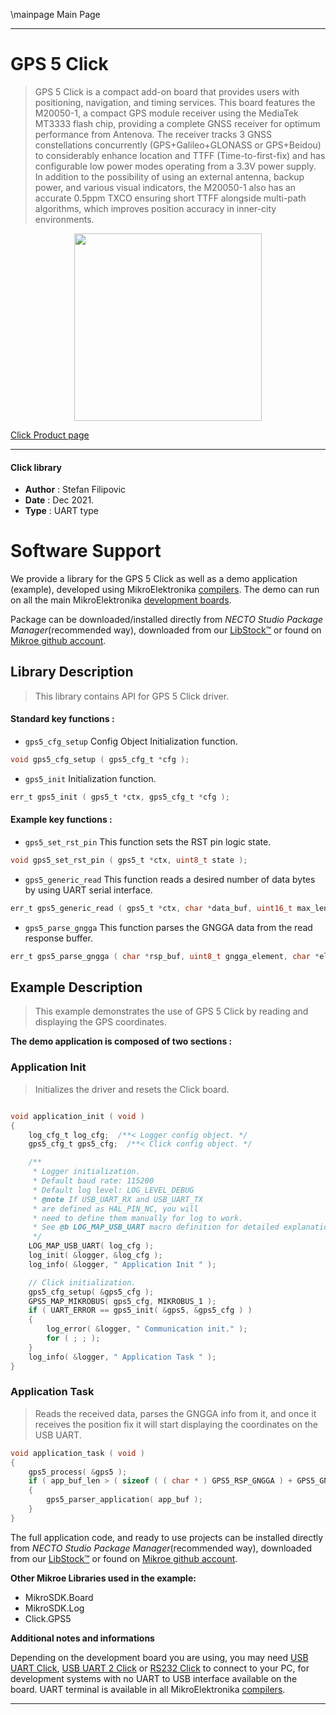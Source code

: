 \mainpage Main Page

---
# GPS 5 Click

> GPS 5 Click is a compact add-on board that provides users with positioning, navigation, and timing services. This board features the M20050-1, a compact GPS module receiver using the MediaTek MT3333 flash chip, providing a complete GNSS receiver for optimum performance from Antenova. The receiver tracks 3 GNSS constellations concurrently (GPS+Galileo+GLONASS or GPS+Beidou) to considerably enhance location and TTFF (Time-to-first-fix) and has configurable low power modes operating from a 3.3V power supply. In addition to the possibility of using an external antenna, backup power, and various visual indicators, the M20050-1 also has an accurate 0.5ppm TXCO ensuring short TTFF alongside multi-path algorithms, which improves position accuracy in inner-city environments.

<p align="center">
  <img src="https://download.mikroe.com/images/click_for_ide/gps5_click.png" height=300px>
</p>

[Click Product page](https://www.mikroe.com/gps-5-click)

---


#### Click library

- **Author**        : Stefan Filipovic
- **Date**          : Dec 2021.
- **Type**          : UART type


# Software Support

We provide a library for the GPS 5 Click
as well as a demo application (example), developed using MikroElektronika
[compilers](https://www.mikroe.com/necto-studio).
The demo can run on all the main MikroElektronika [development boards](https://www.mikroe.com/development-boards).

Package can be downloaded/installed directly from *NECTO Studio Package Manager*(recommended way), downloaded from our [LibStock&trade;](https://libstock.mikroe.com) or found on [Mikroe github account](https://github.com/MikroElektronika/mikrosdk_click_v2/tree/master/clicks).

## Library Description

> This library contains API for GPS 5 Click driver.

#### Standard key functions :

- `gps5_cfg_setup` Config Object Initialization function.
```c
void gps5_cfg_setup ( gps5_cfg_t *cfg );
```

- `gps5_init` Initialization function.
```c
err_t gps5_init ( gps5_t *ctx, gps5_cfg_t *cfg );
```

#### Example key functions :

- `gps5_set_rst_pin` This function sets the RST pin logic state.
```c
void gps5_set_rst_pin ( gps5_t *ctx, uint8_t state );
```

- `gps5_generic_read` This function reads a desired number of data bytes by using UART serial interface.
```c
err_t gps5_generic_read ( gps5_t *ctx, char *data_buf, uint16_t max_len );
```

- `gps5_parse_gngga` This function parses the GNGGA data from the read response buffer.
```c
err_t gps5_parse_gngga ( char *rsp_buf, uint8_t gngga_element, char *element_data );
```

## Example Description

> This example demonstrates the use of GPS 5 Click by reading and displaying the GPS coordinates.

**The demo application is composed of two sections :**

### Application Init

> Initializes the driver and resets the Click board.

```c

void application_init ( void )
{
    log_cfg_t log_cfg;  /**< Logger config object. */
    gps5_cfg_t gps5_cfg;  /**< Click config object. */

    /** 
     * Logger initialization.
     * Default baud rate: 115200
     * Default log level: LOG_LEVEL_DEBUG
     * @note If USB_UART_RX and USB_UART_TX 
     * are defined as HAL_PIN_NC, you will 
     * need to define them manually for log to work. 
     * See @b LOG_MAP_USB_UART macro definition for detailed explanation.
     */
    LOG_MAP_USB_UART( log_cfg );
    log_init( &logger, &log_cfg );
    log_info( &logger, " Application Init " );

    // Click initialization.
    gps5_cfg_setup( &gps5_cfg );
    GPS5_MAP_MIKROBUS( gps5_cfg, MIKROBUS_1 );
    if ( UART_ERROR == gps5_init( &gps5, &gps5_cfg ) ) 
    {
        log_error( &logger, " Communication init." );
        for ( ; ; );
    }
    log_info( &logger, " Application Task " );
}

```

### Application Task

> Reads the received data, parses the GNGGA info from it, and once it receives the position fix it will start displaying the coordinates on the USB UART.

```c
void application_task ( void )
{
    gps5_process( &gps5 );
    if ( app_buf_len > ( sizeof ( ( char * ) GPS5_RSP_GNGGA ) + GPS5_GNGGA_ELEMENT_SIZE ) ) 
    {
        gps5_parser_application( app_buf );
    }
}
```

The full application code, and ready to use projects can be installed directly from *NECTO Studio Package Manager*(recommended way), downloaded from our [LibStock&trade;](https://libstock.mikroe.com) or found on [Mikroe github account](https://github.com/MikroElektronika/mikrosdk_click_v2/tree/master/clicks).

**Other Mikroe Libraries used in the example:**

- MikroSDK.Board
- MikroSDK.Log
- Click.GPS5

**Additional notes and informations**

Depending on the development board you are using, you may need
[USB UART Click](https://www.mikroe.com/usb-uart-click),
[USB UART 2 Click](https://www.mikroe.com/usb-uart-2-click) or
[RS232 Click](https://www.mikroe.com/rs232-click) to connect to your PC, for
development systems with no UART to USB interface available on the board. UART
terminal is available in all MikroElektronika
[compilers](https://shop.mikroe.com/compilers).

---
